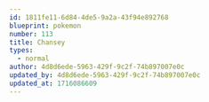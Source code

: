 ```yaml
---
id: 1811fe11-6d84-4de5-9a2a-43f94e892768
blueprint: pokemon
number: 113
title: Chansey
types:
  - normal
author: 4d8d6ede-5963-429f-9c2f-74b897007e0c
updated_by: 4d8d6ede-5963-429f-9c2f-74b897007e0c
updated_at: 1716086609
---
```

